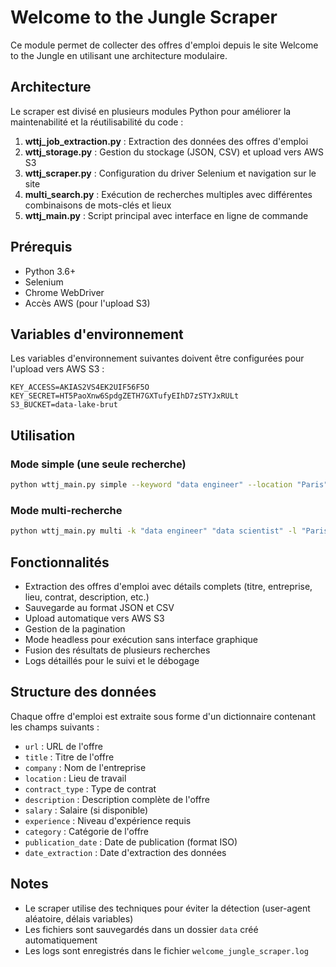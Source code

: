 # Welcome to the Jungle Scraper

Ce module permet de collecter des offres d'emploi depuis le site Welcome to the Jungle en utilisant une architecture modulaire.

## Architecture

Le scraper est divisé en plusieurs modules Python pour améliorer la maintenabilité et la réutilisabilité du code :

1. **wttj_job_extraction.py** : Extraction des données des offres d'emploi
2. **wttj_storage.py** : Gestion du stockage (JSON, CSV) et upload vers AWS S3
3. **wttj_scraper.py** : Configuration du driver Selenium et navigation sur le site
4. **multi_search.py** : Exécution de recherches multiples avec différentes combinaisons de mots-clés et lieux
5. **wttj_main.py** : Script principal avec interface en ligne de commande

## Prérequis

- Python 3.6+
- Selenium
- Chrome WebDriver
- Accès AWS (pour l'upload S3)

## Variables d'environnement

Les variables d'environnement suivantes doivent être configurées pour l'upload vers AWS S3 :

```
KEY_ACCESS=AKIAS2VS4EK2UIF56F5O
KEY_SECRET=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
S3_BUCKET=data-lake-brut
```

## Utilisation

### Mode simple (une seule recherche)

```bash
python wttj_main.py simple --keyword "data engineer" --location "Paris" --max-pages 3
```

### Mode multi-recherche

```bash
python wttj_main.py multi -k "data engineer" "data scientist" -l "Paris" "Lyon" -p 2
```

## Fonctionnalités

- Extraction des offres d'emploi avec détails complets (titre, entreprise, lieu, contrat, description, etc.)
- Sauvegarde au format JSON et CSV
- Upload automatique vers AWS S3
- Gestion de la pagination
- Mode headless pour exécution sans interface graphique
- Fusion des résultats de plusieurs recherches
- Logs détaillés pour le suivi et le débogage

## Structure des données

Chaque offre d'emploi est extraite sous forme d'un dictionnaire contenant les champs suivants :

- `url` : URL de l'offre
- `title` : Titre de l'offre
- `company` : Nom de l'entreprise
- `location` : Lieu de travail
- `contract_type` : Type de contrat
- `description` : Description complète de l'offre
- `salary` : Salaire (si disponible)
- `experience` : Niveau d'expérience requis
- `category` : Catégorie de l'offre
- `publication_date` : Date de publication (format ISO)
- `date_extraction` : Date d'extraction des données

## Notes

- Le scraper utilise des techniques pour éviter la détection (user-agent aléatoire, délais variables)
- Les fichiers sont sauvegardés dans un dossier `data` créé automatiquement
- Les logs sont enregistrés dans le fichier `welcome_jungle_scraper.log`
